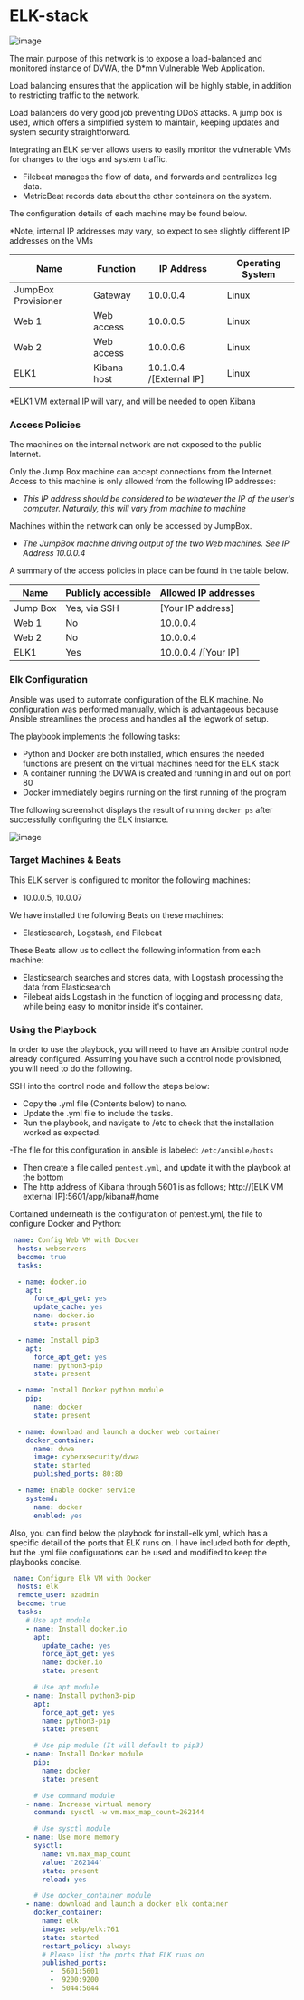# ELK-stack

![image](ELKstackDiagram.png)

The main purpose of this network is to expose a load-balanced and monitored instance of DVWA, the D*mn Vulnerable Web Application.

Load balancing ensures that the application will be highly stable, in addition to restricting traffic to the network.

Load balancers do very good job preventing DDoS attacks. A jump box is used, which offers a simplified system to maintain, keeping updates and system security straightforward.

Integrating an ELK server allows users to easily monitor the vulnerable VMs for changes to the logs and system traffic.

- Filebeat manages the flow of data, and forwards and centralizes log data.
- MetricBeat records data about the other containers on the system.

The configuration details of each machine may be found below.

*Note, internal IP addresses may vary, so expect to see slightly different IP addresses on the VMs



| Name                | Function    | IP Address              | Operating System |
|---------------------|-------------|-------------------------|------------------|
| JumpBox Provisioner | Gateway     | 10.0.0.4                | Linux            |
| Web 1               | Web access  | 10.0.0.5                | Linux            |
| Web 2               | Web access  | 10.0.0.6                | Linux            |
| ELK1                | Kibana host | 10.1.0.4 /[External IP] | Linux            |

*ELK1 VM external IP will vary, and will be needed to open Kibana

### Access Policies

The machines on the internal network are not exposed to the public Internet.

Only the Jump Box machine can accept connections from the Internet. Access to this machine is only allowed from the following IP addresses:

- *This IP address should be considered to be whatever the IP of the user's computer. Naturally, this will vary from machine to machine*

Machines within the network can only be accessed by JumpBox.

- *The JumpBox machine driving output of the two Web machines.  See IP Address 10.0.0.4*

A summary of the access policies in place can be found in the table below.

| Name     | Publicly accessible | Allowed IP addresses |
| -------- | ------------------- | -------------------- |
| Jump Box | Yes, via SSH        | [Your IP address]    |
| Web 1    | No                  | 10.0.0.4             |
| Web 2    | No                  | 10.0.0.4             |
| ELK1     | Yes                 | 10.0.0.4 /[Your IP]  |

### Elk Configuration

Ansible was used to automate configuration of the ELK machine. No configuration was performed manually, which is advantageous because Ansible streamlines the process and handles all the legwork of setup. 

The playbook implements the following tasks:

- Python and Docker are both installed, which ensures the needed functions are present on the virtual machines need for the ELK stack
- A container running the DVWA is created and running in and out on port 80
- Docker immediately begins running on the first running of the program

The following screenshot displays the result of running `docker ps` after successfully configuring the ELK instance.

![image](ELK-DOCKER-PS.PNG)




### Target Machines & Beats

This ELK server is configured to monitor the following machines:

- 10.0.0.5, 10.0.07

We have installed the following Beats on these machines:

- Elasticsearch, Logstash, and Filebeat

These Beats allow us to collect the following information from each machine:

- Elasticsearch searches and stores data, with Logstash processing the data from Elasticsearch
- Filebeat aids Logstash in the function of logging and processing data, while being easy to monitor inside it's container.

### Using the Playbook

In order to use the playbook, you will need to have an Ansible control node already configured. Assuming you have such a control node provisioned, you will need to do the following.

SSH into the control node and follow the steps below:

- Copy the .yml file (Contents below) to nano.
- Update the .yml file to include the tasks.
- Run the playbook, and navigate to /etc to check that the installation worked as expected.


-The file for this configuration in ansible is labeled: `/etc/ansible/hosts`
- Then create a file called `pentest.yml`, and update it with the playbook at the bottom
- The http address of Kibana through 5601 is as follows; http://[ELK VM external IP]:5601/app/kibana#/home


Contained underneath is the configuration of pentest.yml, the file to configure Docker and Python:


```yaml
 name: Config Web VM with Docker
  hosts: webservers
  become: true
  tasks:

  - name: docker.io
    apt:
      force_apt_get: yes
      update_cache: yes
      name: docker.io
      state: present

  - name: Install pip3
    apt:
      force_apt_get: yes
      name: python3-pip
      state: present

  - name: Install Docker python module
    pip:
      name: docker
      state: present

  - name: download and launch a docker web container
    docker_container:
      name: dvwa
      image: cyberxsecurity/dvwa
      state: started
      published_ports: 80:80

  - name: Enable docker service
    systemd:
      name: docker
      enabled: yes
```

Also, you can find below the playbook for install-elk.yml, which has a specific detail of the ports that ELK runs on. I have included both for depth, but the .yml file configurations can be used and modified to keep the playbooks concise.

```yaml
 name: Configure Elk VM with Docker
  hosts: elk
  remote_user: azadmin
  become: true
  tasks:
    # Use apt module
    - name: Install docker.io
      apt:
        update_cache: yes
        force_apt_get: yes
        name: docker.io
        state: present

      # Use apt module
    - name: Install python3-pip
      apt:
        force_apt_get: yes
        name: python3-pip
        state: present

      # Use pip module (It will default to pip3)
    - name: Install Docker module
      pip:
        name: docker
        state: present

      # Use command module
    - name: Increase virtual memory
      command: sysctl -w vm.max_map_count=262144

      # Use sysctl module
    - name: Use more memory
      sysctl:
        name: vm.max_map_count
        value: '262144'
        state: present
        reload: yes

      # Use docker_container module
    - name: download and launch a docker elk container
      docker_container:
        name: elk
        image: sebp/elk:761
        state: started
        restart_policy: always
        # Please list the ports that ELK runs on
        published_ports:
          -  5601:5601
          -  9200:9200
          -  5044:5044
```
